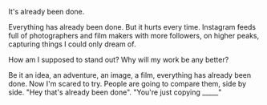 It's already been done.

Everything has already been done. But it hurts every time. Instagram feeds full of photographers and film makers with more followers, on higher peaks, capturing things I could only dream of. 

How am I supposed to stand out? Why will my work be any better?

Be it an idea, an adventure, an image, a film, everything has already been done. Now I'm scared to try. People are going to compare them, side by side. "Hey that's already been done". "You're just copying _____" 